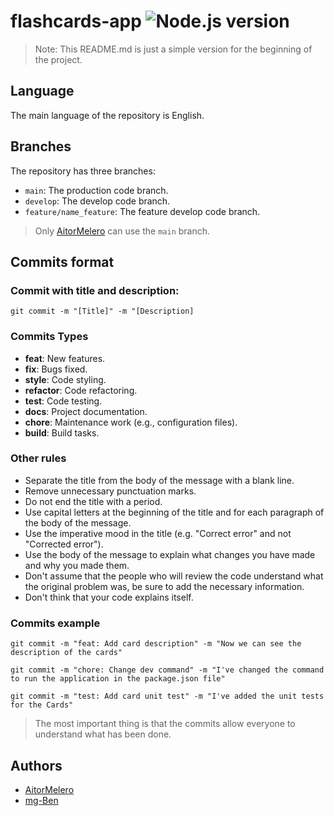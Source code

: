 <h1>
  flashcards-app
  <img alt="Node.js version" src="https://img.shields.io/badge/node.js-V20.12.1-green" />
</h1>

> Note: This README.md is just a simple version for the beginning of the project.

## Language

The main language of the repository is English.

## Branches

The repository has three branches:

- `main`: The production code branch.
- `develop`: The develop code branch.
- `feature/name_feature`: The feature develop code branch.

> Only [AitorMelero](https://github.com/AitorMelero) can use the `main` branch.

## Commits format

### Commit with title and description:

```shell
git commit -m "[Title]" -m "[Description]
```

### Commits Types

- **feat**: New features.
- **fix**: Bugs fixed.
- **style**: Code styling.
- **refactor**: Code refactoring.
- **test**: Code testing.
- **docs**: Project documentation.
- **chore**: Maintenance work (e.g., configuration files).
- **build**: Build tasks.

### Other rules

- Separate the title from the body of the message with a blank line.
- Remove unnecessary punctuation marks.
- Do not end the title with a period.
- Use capital letters at the beginning of the title and for each paragraph of the body of the message.
- Use the imperative mood in the title (e.g. "Correct error" and not "Corrected error").
- Use the body of the message to explain what changes you have made and why you made them.
- Don't assume that the people who will review the code understand what the original problem was, be sure to add the necessary information.
- Don't think that your code explains itself.

### Commits example

```shell
git commit -m "feat: Add card description" -m "Now we can see the description of the cards"
```

```shell
git commit -m "chore: Change dev command" -m "I've changed the command to run the application in the package.json file"
```

```shell
git commit -m "test: Add card unit test" -m "I've added the unit tests for the Cards"
```

> The most important thing is that the commits allow everyone to understand what has been done.

## Authors

- [AitorMelero](https://github.com/AitorMelero)
- [mg-Ben](https://github.com/mg-Ben)
